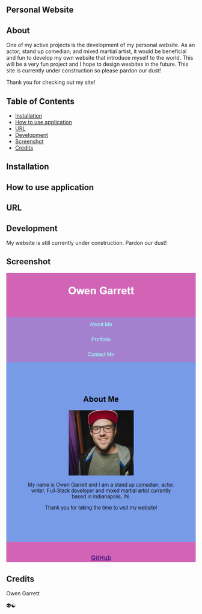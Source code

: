 ## Personal Website

## About
One of my active projects is the development of my personal website. As an actor; stand up comedian; and mixed martial artist, it would be beneficial and fun to develop my own website that introduce myself to the world. This will be a very fun project and I hope to design wesbites in the future. This site is currently under construction so please pardon our dust! 

Thank you for checking out my site! 

## Table of Contents

- [Installation](#installation)
- [How to use application](#how-to-use-application)
- [URL](#url)
- [Development](#development)
- [Screenshot](#screenshot)
- [Credits](#credits)

## Installation

## How to use application 

## URL

## Development

My website is still currently under construction. Pardon our dust! 

## Screenshot

<img src="./assets/images/websiteunderconstruction.png" alt="Website under construction" title="Pardon our dust">

## Credits

Owen Garrett

:alien::yin_yang:
